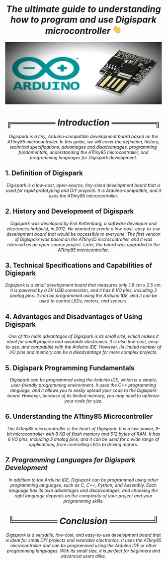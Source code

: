 <h1><div align="center"><i>The ultimate guide to understanding how to program and use Digispark microcontroller <img src="./fn/hello.webp" width="30"></i></div></h1>

<div align="center">          
<img src="fn/thumbnail.webp" alt="coding" width="1000px" height="200px" /></div>


# <div align="center"><i>╔═══════ Introduction ═══════╗</i></div></h2>
<em><div align="center"> Digispark is a tiny, Arduino-compatible development board based on the ATtiny85 microcontroller. In this guide, we will cover the definition, history, technical specifications, advantages and disadvantages, programming fundamentals, understanding the ATtiny85 microcontroller, and programming languages for Digispark development.</em></div>

<h2 color="#00979C"> 1. Definition of Digispark</h2>
<em><div align="center"> Digispark is a low-cost, open-source, tiny-sized development board that is used for rapid prototyping and DIY projects. It is Arduino-compatible, and it uses the ATtiny85 microcontroller.</em></div>

<h2 color="#005F61"> 2. History and Development of Digispark</h2>
<em><div align="center"> Digispark was developed by Erik Kettenburg, a software developer and electronics hobbyist, in 2012. He wanted to create a low-cost, easy-to-use development board that would be accessible to everyone. The first version of Digispark was based on the ATtiny45 microcontroller, and it was released as an open-source project. Later, the board was upgraded to the ATtiny85 microcontroller</em>.</div>

<h2 color="#FF6347"> 3. Technical Specifications and Capabilities of Digispark</h2>
<em><div align="center"> Digispark is a small development board that measures only 1.8 cm x 2.5 cm. It is powered by a 5V USB connection, and it has 6 I/O pins, including 3 analog pins. It can be programmed using the Arduino IDE, and it can be used to control LEDs, motors, and sensors.</em></div>

<h2 color="#FF6347"> 4. Advantages and Disadvantages of Using Digispark</h2>
<em><div align="center"> One of the main advantages of Digispark is its small size, which makes it ideal for small projects and wearable electronics. It is also low-cost, easy-to-use, and compatible with the Arduino IDE. However, its limited number of I/O pins and memory can be a disadvantage for more complex projects.</em></div>

<h2 color="#FF6347FF6347FF6347FF6347"> 5. Digispark Programming Fundamentals</h2>
<em><div align="center"> Digispark can be programmed using the Arduino IDE, which is a simple, user-friendly programming environment. It uses the C++ programming language, and it allows you to easily upload your code to the Digispark board. However, because of its limited memory, you may need to optimize your code for size.</em></div>

<h2 color="#FF6347FF6347FF6347"> 6. Understanding the ATtiny85 Microcontroller</h2>
<em><div align="center"> The ATtiny85 microcontroller is the heart of Digispark. It is a low-power, 8-bit microcontroller with 8 KB of flash memory and 512 bytes of RAM. It has 6 I/O pins, including 3 analog pins, and it can be used for a wide range of applications, from controlling LEDs to driving motors.</div></eme>

<h2 color="#FF6347FF6347"> 7. Programming Languages for Digispark Development</h2>
<em><div align="center"> In addition to the Arduino IDE, Digispark can be programmed using other programming languages, such as C, C++, Python, and Assembly. Each language has its own advantages and disadvantages, and choosing the right language depends on the complexity of your project and your programming skills.</div></em>

# <div align="center"><i>╚═══════ Conclusion ═══════╝</i></div></h2>
<em><div align="center"> Digispark is a versatile, low-cost, and easy-to-use development board that is ideal for small DIY projects and wearable electronics. It uses the ATtiny85 microcontroller and can be programmed using the Arduino IDE or other programming languages. With its small size, it is perfect for beginners and advanced users alike.</div></em>

